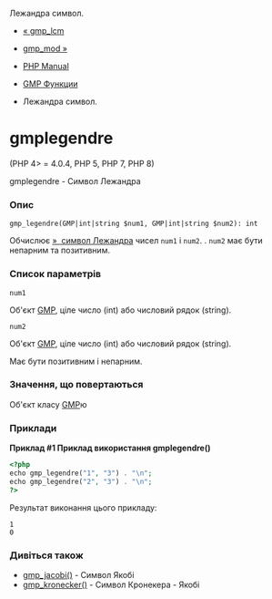 Лежандра символ.

-   [« gmp\_lcm](function.gmp-lcm.html)
    
-   [gmp\_mod »](function.gmp-mod.html)
    
-   [PHP Manual](index.html)
    
-   [GMP Функции](ref.gmp.html)
    
-   Лежандра символ.
    

# gmplegendre

(PHP 4> = 4.0.4, PHP 5, PHP 7, PHP 8)

gmplegendre - Символ Лежандра

### Опис

```methodsynopsis
gmp_legendre(GMP|int|string $num1, GMP|int|string $num2): int
```

Обчислює [»  символ Лежандра](http://primes.utm.edu/glossary/page.php?sort=LegendreSymbol) чисел `num1` і `num2`. . `num2` має бути непарним та позитивним.

### Список параметрів

`num1`

Об'єкт [GMP](class.gmp.html), ціле число (int) або числовий рядок (string).

`num2`

Об'єкт [GMP](class.gmp.html), ціле число (int) або числовий рядок (string).

Має бути позитивним і непарним.

### Значення, що повертаються

Об'єкт класу [GMP](class.gmp.html)ю

### Приклади

**Приклад #1 Приклад використання **gmplegendre()****

```php
<?php
echo gmp_legendre("1", "3") . "\n";
echo gmp_legendre("2", "3") . "\n";
?>
```

Результат виконання цього прикладу:

```
1
0
```

### Дивіться також

-   [gmp\_jacobi()](function.gmp-jacobi.html) - Символ Якобі
-   [gmp\_kronecker()](function.gmp-kronecker.html) - Символ Кронекера - Якобі